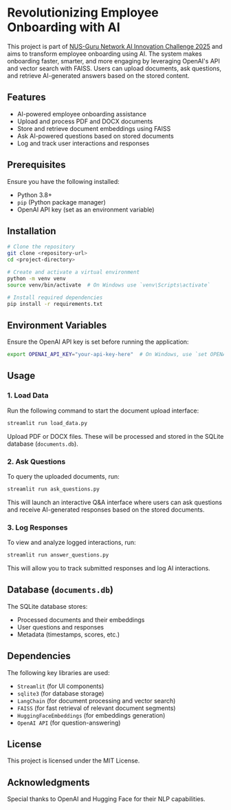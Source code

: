 # Revolutionizing Employee Onboarding with AI

This project is part of [NUS-Guru Network AI Innovation Challenge 2025](https://www.sg-innovationchallenge.org) and aims to transform employee onboarding using AI. The system makes onboarding faster, smarter, and more engaging by leveraging OpenAI's API and vector search with FAISS. Users can upload documents, ask questions, and retrieve AI-generated answers based on the stored content.

## Features
- AI-powered employee onboarding assistance
- Upload and process PDF and DOCX documents
- Store and retrieve document embeddings using FAISS
- Ask AI-powered questions based on stored documents
- Log and track user interactions and responses

## Prerequisites
Ensure you have the following installed:
- Python 3.8+
- `pip` (Python package manager)
- OpenAI API key (set as an environment variable)

## Installation
```sh
# Clone the repository
git clone <repository-url>
cd <project-directory>

# Create and activate a virtual environment
python -m venv venv
source venv/bin/activate  # On Windows use `venv\Scripts\activate`

# Install required dependencies
pip install -r requirements.txt
```

## Environment Variables
Ensure the OpenAI API key is set before running the application:
```sh
export OPENAI_API_KEY="your-api-key-here"  # On Windows, use `set OPENAI_API_KEY=your-api-key-here`
```

## Usage

### 1. Load Data
Run the following command to start the document upload interface:
```sh
streamlit run load_data.py
```
Upload PDF or DOCX files. These will be processed and stored in the SQLite database (`documents.db`).

### 2. Ask Questions
To query the uploaded documents, run:
```sh
streamlit run ask_questions.py
```
This will launch an interactive Q&A interface where users can ask questions and receive AI-generated responses based on the stored documents.

### 3. Log Responses
To view and analyze logged interactions, run:
```sh
streamlit run answer_questions.py
```
This will allow you to track submitted responses and log AI interactions.

## Database (`documents.db`)
The SQLite database stores:
- Processed documents and their embeddings
- User questions and responses
- Metadata (timestamps, scores, etc.)

## Dependencies
The following key libraries are used:
- `Streamlit` (for UI components)
- `sqlite3` (for database storage)
- `LangChain` (for document processing and vector search)
- `FAISS` (for fast retrieval of relevant document segments)
- `HuggingFaceEmbeddings` (for embeddings generation)
- `OpenAI API` (for question-answering)

## License
This project is licensed under the MIT License.

## Acknowledgments
Special thanks to OpenAI and Hugging Face for their NLP capabilities.

